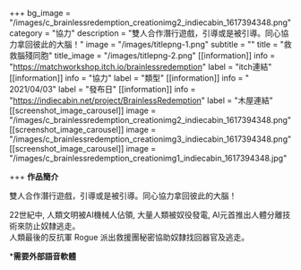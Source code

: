 +++
bg_image = "/images/c_brainlessredemption_creationimg2_indiecabin_1617394348.png"
category = "協力"
description = "雙人合作潛行遊戲，引導或是被引導。同心協力拿回彼此的大腦！"
image = "/images/titlepng-1.png"
subtitle = ""
title = "救救腦殘同胞"
title_image = "/images/titlepng-2.png"
[[information]]
info = "https://matchworkshop.itch.io/brainlessredemption"
label = "itch連結"
[[information]]
info = "協力"
label = "類型"
[[information]]
info = " 2021/04/03"
label = "發布日"
[[information]]
info = "https://indiecabin.net/project/BrainlessRedemption"
label = "木屋連結"
[[screenshot_image_carousel]]
image = "/images/c_brainlessredemption_creationimg2_indiecabin_1617394348.png"
[[screenshot_image_carousel]]
image = "/images/c_brainlessredemption_creationimg3_indiecabin_1617394348.png"
[[screenshot_image_carousel]]
image = "/images/c_brainlessredemption_creationimg1_indiecabin_1617394348.jpg"

+++
**作品簡介**

雙人合作潛行遊戲，引導或是被引導。同心協力拿回彼此的大腦！

​22世紀中, 人類文明被AI機械人佔領, 大量人類被奴役發電, AI元首推出人體分離技術來防止奴隸逃走。  
​人類最後的反抗軍 Rogue 派出救援團秘密協助奴隸找回器官及逃走。

***需要外部語音軟體​**